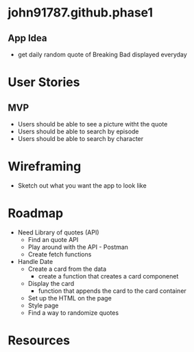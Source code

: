 # john91787.github.phase1

## App Idea 
- get daily random quote of Breaking Bad displayed everyday

# User Stories

## MVP
- Users should be able to see a picture witht the quote
- Users should be able to search by episode
- Users should be able to search by character 

# Wireframing
- Sketch out what you want the app to look like

# Roadmap
- Need Library of quotes (API) 
    - Find an  quote API 
    - Play around with the API - Postman
    - Create fetch functions
- Handle Date
    - Create a card from the data
        - create a function that creates a card componenet
    - Display the card
        - function that appends the card to the card container
    - Set up the HTML on the page
    - Style page 
    - Find a way to randomize quotes 






# Resources

